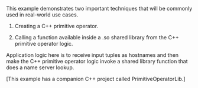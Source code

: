 This example demonstrates two important techniques that will be commonly used in real-world use cases.

1) Creating a C++ primitive operator.

2) Calling a function available inside a .so shared library from the C++ primitive operator logic.

Application logic here is to receive input tuples as hostnames and then make the C++ primitive operator logic invoke a shared library function that does a name server lookup.

[This example has a companion C++ project called PrimitiveOperatorLib.]

